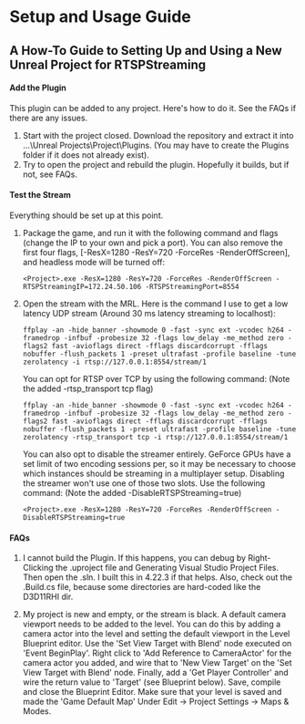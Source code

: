 # Setup and Usage Guide
## A How-To Guide to Setting Up and Using a New Unreal Project for RTSPStreaming

#### Add the Plugin

This plugin can be added to any project. Here's how to do it. See the FAQs if there are any issues.

1. Start with the project closed. Download the repository and extract it into ...\Unreal Projects\Project\Plugins. (You may have to create the Plugins folder if it does not already exist).
2. Try to open the project and rebuild the plugin. Hopefully it builds, but if not, see FAQs.

#### Test the Stream

Everything should be set up at this point.

1. Package the game, and run it with the following command and flags (change the IP to your own and pick a port). You can also remove the first four flags, [-ResX=1280 -ResY=720 -ForceRes -RenderOffScreen], and headless mode will be turned off:

    ```
    <Project>.exe -ResX=1280 -ResY=720 -ForceRes -RenderOffScreen -RTSPStreamingIP=172.24.50.106 -RTSPStreamingPort=8554
    ```

2. Open the stream with the MRL. Here is the command I use to get a low latency UDP stream (Around 30 ms latency streaming to localhost):

    ```
    ffplay -an -hide_banner -showmode 0 -fast -sync ext -vcodec h264 -framedrop -infbuf -probesize 32 -flags low_delay -me_method zero -flags2 fast -avioflags direct -fflags discardcorrupt -fflags nobuffer -flush_packets 1 -preset ultrafast -profile baseline -tune zerolatency -i rtsp://127.0.0.1:8554/stream/1
    ```

    You can opt for RTSP over TCP by using the following command: (Note the added -rtsp_transport tcp flag)

     ```
    ffplay -an -hide_banner -showmode 0 -fast -sync ext -vcodec h264 -framedrop -infbuf -probesize 32 -flags low_delay -me_method zero -flags2 fast -avioflags direct -fflags discardcorrupt -fflags nobuffer -flush_packets 1 -preset ultrafast -profile baseline -tune zerolatency -rtsp_transport tcp -i rtsp://127.0.0.1:8554/stream/1
    ```
    
    You can also opt to disable the streamer entirely. GeForce GPUs have a set limit of two encoding sessions per, so it may be necessary to choose which instances should be streaming in a multiplayer setup. Disabling the streamer won't use one of those two slots. Use the following command: (Note the added -DisableRTSPStreaming=true) 
    
    ```
    <Project>.exe -ResX=1280 -ResY=720 -ForceRes -RenderOffScreen -DisableRTSPStreaming=true
    ```

#### FAQs

1. I cannot build the Plugin. If this happens, you can debug by Right-Clicking the .uproject file and Generating Visual Studio Project Files. Then open the .sln. I built this in 4.22.3 if that helps. Also, check out the .Build.cs file, because some directories are hard-coded like the D3D11RHI dir.

2. My project is new and empty, or the stream is black. A default camera viewport needs to be added to the level. You can do this by adding a camera actor into the level and setting the default viewport in the Level Blueprint editor. Use the 'Set View Target with Blend' node executed on 'Event BeginPlay'. Right click to 'Add Reference to CameraActor' for the camera actor you added, and wire that to 'New View Target' on the 'Set View Target with Blend' node. Finally, add a 'Get Player Controller' and wire the return value to 'Target' (see Blueprint below). Save, compile and close the Blueprint Editor. Make sure that your level is saved and made the 'Game Default Map' Under Edit -> Project Settings -> Maps & Modes.